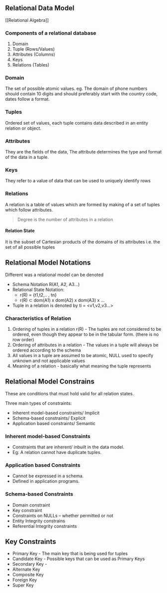 ## Relational Data Model
[[Relational Algebra]]

### Components of a relational database
1) Domain
2) Tuple (Rows/Values)
3) Attributes (Columns)
4) Keys
5) Relations (Tables)

### Domain
The set of possible atomic values. eg. The domain of phone numbers should contain 10 digits and should preferably start with the country code, dates follow a format.

### Tuples
Ordered set of values, each tuple contains data described in an entity relation or object.

### Attributes
They are the fields of the data, The attribute determines the type and format of the data in a tuple.

### Keys
They refer to a value of data that can be used to uniquely identify rows

### Relations
A relation is a table of values which are formed by making of a set of tuples which follow attributes.
>Degree is the number of attributes in a relation

#### Relation State
It is the subset of Cartesian products of the domains of its attributes
i.e. the set of all possible tuples

## Relational Model Notations
Different was a relational model can be denoted
- Schema Notation R(A1, A2, A3...)
- Relational State Notation:
	- r(R) = {t1,t2,.. , tn}
	- r(R) ⊂ dom(A1) ⅹ dom(A2) ⅹ dom(A3) ⅹ ...
- Tuple in a relation is denoted by ti = <v1,v2,v3...>

### Characteristics of Relation
1) Ordering of tuples in a relation r(R) -  The tuples are not considered to be ordered, even though they appear to be in the tabular form. (there is no row order)
2) Ordering of attributes in a relation - The values in a tuple will always be ordered according to the schema
3) All values in a tuple are assumed to be atomic, NULL used to specify unknown and not applicable values
4) Meaning of a relation - basically what meaning the tuple represents 

## Relational Model Constrains
These are conditions that must hold valid for all relation states.

Three main types of constraints: 
- Inherent model-based constraints/ Implicit
- Schema-based constraints/ Explicit
- Application based constraints/ Semantic

### Inherent model-based Constraints
- Constraints that are inherent/ inbuilt in the data model.
- Eg: A relation cannot have duplicate tuples.

### Application based Constraints
- Cannot be expressed in a schema.
- Defined in application programs.

### Schema-based Constraints
- Domain constraint
- Key constraint
- Constraints on NULLs – whether permitted or not
- Entity Integrity constrains
- Referential Integrity constraints

## Key Constraints
- Primary Key - The main key that is being used for tuples
- Candidate Key - Possible keys that can be used as Primary Keys
- Secondary Key  - 
- Alternate Key
- Composite Key
- Foreign Key
- Super Key